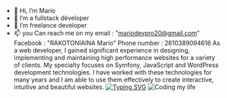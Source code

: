 - 👋 Hi, I’m Mario 
- 👀 I’m a fullstack déveloper 
- 💞️ I’m freelance developer
- 📫 you Can reach me on my
 email : "mariodevpro20@gmail.com"
 Facebook : "RAKOTONIAINA Mario"
 Phone number : 2610389094616
 As a web developer, I gained significant experience in designing, implementing and maintaining high performance websites for a variety of clients. My specialty focuses on Symfony, JavaScript and WordPress development technologies. I have worked with these technologies for many years and I am able to use them effectively to create interactive, intuitive and beautiful websites.
[![Typing SVG](https://readme-typing-svg.demolab.com/?lines=Hello++My+is;Mario+good+luck)](https://git.io/typing-svg)
![Coding my life ](https://user-images.githubusercontent.com/89845641/220167426-0c5f630e-6d56-4617-9775-71c2bd025b4f.gif)

<!---
Mario ✨ special ✨ repository because its `README.md` (this file) appears on your GitHub profile.
You can click the Preview link to take a look at your changes.
--->
